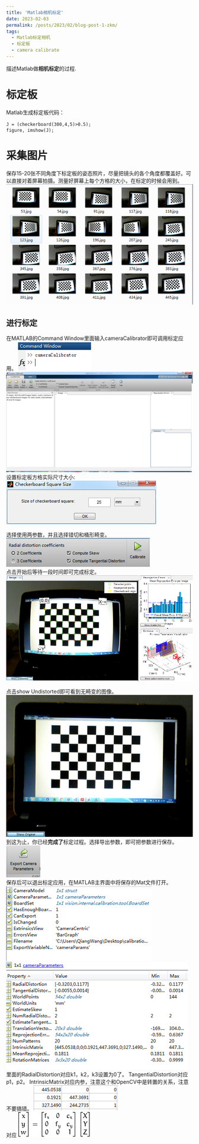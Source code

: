 ```yaml
---
title: 'Matlab相机标定'
date: 2023-02-03
permalink: /posts/2023/02/blog-post-1-zkm/
tags:
  - Matlab标定相机
  - 标定板
  - camera calibrate
---
```


描述Matlab做**相机标定**的过程.

标定板
======
Matlab生成标定板代码：  
```
J = (checkerboard(300,4,5)>0.5);
figure, imshow(J);
```



采集图片
======
保存15-20张不同角度下标定板的姿态照片，尽量把镜头的各个角度都覆盖好。可以直接对着屏幕拍摄。测量好屏幕上每个方格的大小，在标定的时候会用到。  
![png](/images/posts/calibrate.png)

进行标定
------
在MATLAB的Command Window里面输入cameraCalibrator即可调用标定应用。
![png](/images/posts/cameraCalibrator.png)
![png](/images/posts/cameraCalibrator2.png)  
设置标定板方格实际尺寸大小:  
![png](/images/posts/cameraCalibrator3.png)  

选择使用两参数，并且选择错切和桶形畸变。  
![png](/images/posts/coefficients.png)  
点击开始后等待一段时间即可完成标定。  
![png](/images/posts/calibrateshow.png)  


点击show Undistorted即可看到无畸变的图像。  
![png](/images/posts/calibrateshowundistorted.png)  
到这为止，你已经**完成了**标定过程。选择导出参数，即可把参数进行保存。  
![png](/images/posts/export-matlab.png)  
保存后可以退出标定应用，在MATLAB主界面中将保存的Mat文件打开。
![png](/images/posts/MAT-cablibrate.png)  
![png](/images/posts/para-cablibrate.png)  
里面的RadialDistortion对应k1，k2，k3设置为0了。
TangentialDistortion对应p1，p2。
IntrinsicMatrix对应内参，注意这个和OpenCV中是转置的关系，注意不要搞错。
![png](/images/posts/para-matlab.png)  
对应
![png](/images/posts/para-opencv.png)  
